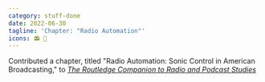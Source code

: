 ```yaml
---
category: stuff-done
date: 2022-06-30
tagline: 'Chapter: "Radio Automation"'
icons: 📻️ 🤖️
---
```


Contributed a chapter, titled "Radio Automation: Sonic Control in American Broadcasting," to [_The Routledge Companion to Radio and Podcast Studies_](https://www.routledge.com/The-Routledge-Companion-to-Radio-and-Podcast-Studies/Lindgren-Loviglio/p/book/9780367432638)
